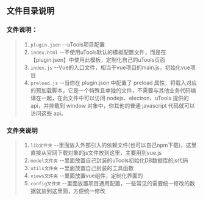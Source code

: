 ## 文件目录说明

### 文件说明：

>1. `plugin.json`  --uTools项目配置
>2. `index.html`   --不使用uTools默认的模板配置文件，而是在【plugin.json】中使用此模板，定制化自己的uTools页面
>3. `index.js`     --Vue的入口文件，相当于vue项目的main.js，初始化vue项目
>4. `preload.js`   --当你在 plugin.json 中配置了 preload 属性，将载入对应的预加载脚本，它是一个特殊且单独的文件，不需要与其他业务代码编译在一起，在此文件中可以访问 nodejs、electron、uTools 提供的 api，并挂载到 window 对象中，你其他的普通 javascript 代码就可以访问这些 api。

### 文件夹说明

>1. `lib文件夹`    --里面放入外部引入的依赖文件(也可以自己npm下载)，这里直接从官网下载对象的js文件放到这里，主要用到vue.js
>2. `model文件夹`  --里面放置自己封装的uTools初始化DB数据库的js代码
>3. `utils文件夹`  --里面放置自己封装的工具函数
>4. `views文件夹`  --里面放置vue组件，定制化界面的
>5. `config文件夹` --里面放置项目通用配置，一些常见的需要统一修改的数据就放到这里面，方便统一修改

